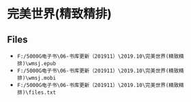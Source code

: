 # 完美世界(精致精排)

## Files

- `F:/5000G电子书\06-书库更新（201911）\2019.10\完美世界(精致精排)\wmsj.epub`
- `F:/5000G电子书\06-书库更新（201911）\2019.10\完美世界(精致精排)\wmsj.mobi`
- `F:/5000G电子书\06-书库更新（201911）\2019.10\完美世界(精致精排)\files.txt`
